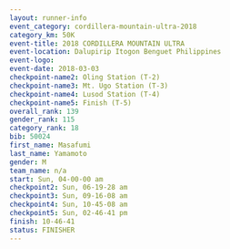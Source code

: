 ```yaml
---
layout: runner-info 
event_category: cordillera-mountain-ultra-2018 
category_km: 50K 
event-title: 2018 CORDILLERA MOUNTAIN ULTRA 
event-location: Dalupirip Itogon Benguet Philippines 
event-logo: 
event-date: 2018-03-03 
checkpoint-name2: Oling Station (T-2) 
checkpoint-name3: Mt. Ugo Station (T-3) 
checkpoint-name4: Lusod Station (T-4) 
checkpoint-name5: Finish (T-5) 
overall_rank: 139
gender_rank: 115
category_rank: 18
bib: 50024
first_name: Masafumi
last_name: Yamamoto
gender: M
team_name: n/a
start: Sun, 04-00-00 am
checkpoint2: Sun, 06-19-28 am
checkpoint3: Sun, 09-16-08 am
checkpoint4: Sun, 10-45-08 am
checkpoint5: Sun, 02-46-41 pm
finish: 10-46-41
status: FINISHER
---
```

